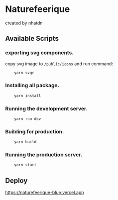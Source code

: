 # Naturefeerique

created by nhatdn

## Available Scripts

### exporting svg components.
copy svg image to `/public/icons` and run command:

```bash
    yarn svgr
```

### Installing all package.

```bash
    yarn install
```

### Running the development server.

```bash
    yarn run dev
```

### Building for production.

```bash
    yarn build
```

### Running the production server.

```bash
    yarn start
```

## Deploy

https://naturefeerique-blue.vercel.app
